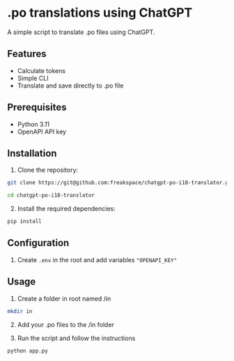 # .po translations using ChatGPT

A simple script to translate .po files using ChatGPT.

## Features

- Calculate tokens
- Simple CLI
- Translate and save directly to .po file

## Prerequisites

- Python 3.11
- OpenAPI API key

## Installation

1. Clone the repository:

```bash
git clone https://git@github.com:freakspace/chatgpt-po-i18-translator.git
```

```bash
cd chatgpt-po-i18-translator
```

2. Install the required dependencies:

```bash
pip install
```

## Configuration

1. Create `.env` in the root and add variables `"OPENAPI_KEY"`

## Usage

1. Create a folder in root named /in

```bash
mkdir in
```

2. Add your .po files to the /in folder

3. Run the script and follow the instructions

```bash
python app.py
```
